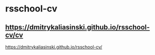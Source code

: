 # rsschool-cv
https://dmitrykaliasinski.github.io/rsschool-cv/cv
---
https://dmitrykaliasinski.github.io/rsschool-cv/
